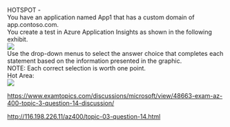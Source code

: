 HOTSPOT -<br/>You have an application named App1 that has a custom domain of app.contoso.com.<br/>You create a test in Azure Application Insights as shown in the following exhibit.<br/><img src="https://www.examtopics.com/assets/media/exam-media/04257/0009900001.jpg" class="in-exam-image"/><br/>Use the drop-down menus to select the answer choice that completes each statement based on the information presented in the graphic.<br/>NOTE: Each correct selection is worth one point.<br/>Hot Area:<br/><img src="https://www.examtopics.com/assets/media/exam-media/04257/0010000001.png" class="in-exam-image"/><br/><p><a href="https://www.examtopics.com/discussions/microsoft/view/48663-exam-az-400-topic-3-question-14-discussion/">https://www.examtopics.com/discussions/microsoft/view/48663-exam-az-400-topic-3-question-14-discussion/</a></p><p><a href="http://116.198.226.11/az400/topic-03-question-14.html">http://116.198.226.11/az400/topic-03-question-14.html</a></p><script src="https://giscus.app/client.js"                    data-repo="azsamples/az204"                    data-repo-id="R_kgDOMRXzDQ"                    data-category="General"                    data-category-id="DIC_kwDOMRXzDc4Cgi27"                    data-mapping="pathname"                    data-strict="1"                    data-reactions-enabled="0"                    data-emit-metadata="0"                    data-input-position="bottom"                    data-theme="preferred_color_scheme"                    data-lang="en"                    crossorigin="anonymous"                    async>                    </script>
